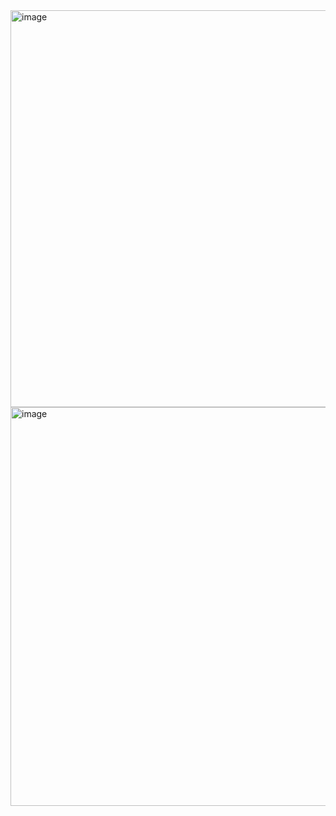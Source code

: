<img width="635" alt="image" src="https://user-images.githubusercontent.com/89638496/200442490-bc3c9818-6300-4b87-8dc3-f9e9099bedbb.png">
<img width="638" alt="image" src="https://user-images.githubusercontent.com/89638496/200442518-57f08ce4-4d2a-4c0c-9dfc-16d10c9e7a13.png">
